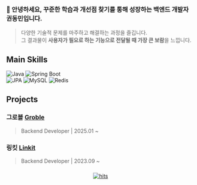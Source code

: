 <!--<div align="center">
  
  ### Main Skills
  
  <div style="display: flex; justify-content: center; flex-direction: column; align-items: center;">
      <div style="display: flex; align-items: center; gap: 10px; margin-bottom: 10px;">
          <img alt="Java" src="https://img.shields.io/badge/Java-F78740?style=for-the-badge&logo=OpenJDK&logoColor=white"/>
          <img alt="Spring" src="https://img.shields.io/badge/Spring-6DB33FF?style=for-the-badge&logo=Spring&logoColor=white"/>
          <img alt="Spring Boot" src="https://img.shields.io/badge/Spring Boot-6DB33F?&style=for-the-badge&logo=springboot&logoColor=white"/>
          <img alt="MySQL" src="https://img.shields.io/badge/MySQL-4479A1?&style=for-the-badge&logo=MySQL&logoColor=white"/>
          <img alt="Redis" src="https://img.shields.io/badge/Redis-FF4438?&style=for-the-badge&logo=Redis&logoColor=white"/>
      </div>
      <div style="display: flex; align-items: center; gap: 10px; margin-bottom: 10px;">
          <img alt="MongoDB" src="https://img.shields.io/badge/mongodb-47A248?style=for-the-badge&logo=mongodb&logoColor=white"/>
          <img alt="AWS" src="https://img.shields.io/badge/AWS-232F3E?&style=for-the-badge&logo=Amazon Web Services&logoColor=white"/>
          <img alt="NGINX" src="https://img.shields.io/badge/NGINX-009639?&style=for-the-badge&logo=NGINX&logoColor=white"/>
          <img alt="Github Actions" src="https://img.shields.io/badge/Github Actions-2088FF?&style=for-the-badge&logo=Github Actions&logoColor=white"/>
      </div>
  </div>
  
   <!-- ## 🏆 Activity
   **홍익대학교 벤처창업동아리 HIVe 27기**, 대표 (2023.02. ~ 2024.01.) <br/>
   **대학생 IT 연합동아리 UMC 5th, Server** (2023.09. ~ 2023.02. *수료) <br/>
   **성균관대학교 캠퍼스타운 입주** (2024.03. ~ 2025.02.) <br/>
   **하나 소셜 벤처 유니버시티 서강대 지부** (2024.07. ~ 2024.08. *수료) <br/>
   **2024 학생 창업 300, 성장 트랙** (2024.07. ~ 2024.11.) <br/>
 
   ## 🚀 Project
   **Career Festival**, 오프라인 행사 기록 플랫폼 (2023.12. ~ 2024.02)  → **R&R** : 백엔드 개발 [🔗 career_festival](https://github.com/oznchex/Career-Festival-Server) <br/>
   **Linkit**, 팀빌딩 플랫폼 → **R&R** : 서비스 기획, 백엔드 개발, 클라우드 인프라 구축 (2023.09 ~ ) [🔗 linkit.im](https://linkit.im/) <br/>
   **Link Culture**, 배리어프리 문화생활 플랫폼 → **R&R** : 서비스 기획, 프론트엔드 개발 (2024.01 ~ 2024.11) [🔗 LinkCulture](https://github.com/oznchex/linkculture-web-2) <br/>
   **Aurora**, AI 챗봇을 활용한 사회 문제 해결 프로젝트 발굴 플랫폼 → **R&R** : 프론트엔드 개발 (2024.01 ~ 2024.12) [🔗 myaurora.co.kr](https://myaurora.co.kr/) <br/>
 
    ## 🏅 Awards
   **홍익대학교_홍익스타트업 7기**, 2위 [우수상] - Linkit <br/>
   **한국사회적기업진흥원_ESG 청년 창업 아이디어 공모전**, 3위 [우수상] - Linkit <br/>
   **홍익대학교_홍익대학교 창업경진대회**, 1위 [최우수상] - LinkCulture <br/>
   **한국사회보장정보원_2024 국민행복서비스 발굴·창업경진대회**, 1위 [대상_보건복지부장관상] - LinkCulture <br/>
   **행정안전부_제 12회 범정부 공공데이터 활용 창업경진대회**, 3위 [중소벤처기업부장관상] - LinkCulture <br/>
  <br/>
</div>  -->
<div>
  
### 👋 안녕하세요, 꾸준한 학습과 개선점 찾기를 통해 성장하는 백엔드 개발자 권동민입니다.
> 다양한 기술적 문제를 마주하고 해결하는 과정을 즐깁니다.<br/>
> 그 결과물이 **사용자가 필요로 하는 기능으로 전달될 때 가장 큰 보람**을 느낍니다.

## Main Skills
![Java](https://img.shields.io/badge/Java-ED8B00?style=flat-square&logo=openjdk&logoColor=white)
![Spring Boot](https://img.shields.io/badge/SpringBoot-6DB33F?style=flat-square&logo=Spring&logoColor=white)<br>
![JPA](https://img.shields.io/badge/Spring_data_jpa-6DB33F?style=flat-square&logo=SpringSecurity&logoColor=white)
![MySQL](https://img.shields.io/badge/MySQL-4479A1?style=flat-square&logo=mysql&logoColor=white)
![Redis](https://img.shields.io/badge/Redis-DC382D?style=flat-square&logo=redis&logoColor=white)

## Projects

### 그로블 [Groble](https://groble.im) 
> Backend Developer | 2025.01 ~

### 링킷 [Linkit](https://linkit.im) 
> Backend Developer | 2023.09 ~

### 

  <div align="center">
  
  [![hits](https://myhits.vercel.app/api/hit/https%3A%2F%2Fgithub.com%2Foznchex?color=green&label=hits&size=small)](https://myhits.vercel.app)

  </div>
</div>
